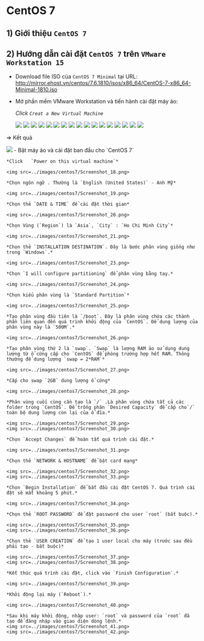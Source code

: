 # **CentOS 7**
## 1) Giới thiệu `CentOS 7`
## 2) Hướng dẫn cài đặt `CentOS 7` trên `VMware Workstation 15`
- Download file ISO của `CentOS 7 Minimal` tại URL: http://mirror.ehost.vn/centos/7.6.1810/isos/x86_64/CentOS-7-x86_64-Minimal-1810.iso
- Mở phần mềm VMware Workstation và tiến hành cài đặt máy ảo:

    *Click `Creat a New Virtual Machine`*

    <img src=../images/centos7/Screenshot_0.png>
    <img src=../images/centos7/Screenshot_1.png>
    <img src=../images/centos7/Screenshot_2.png>
    <img src=../images/centos7/Screenshot_3.png>
    <img src=../images/centos7/Screenshot_4.png>
    <img src=../images/centos7/Screenshot_5.png>
    <img src=../images/centos7/Screenshot_6.png>
    <img src=../images/centos7/Screenshot_7.png>
    <img src=../images/centos7/Screenshot_8.png>
    <img src=../images/centos7/Screenshot_9.png>
    <img src=../images/centos7/Screenshot_10.png>
    <img src=../images/centos7/Screenshot_11.png>
    <img src=../images/centos7/Screenshot_12.png>
    <img src=../images/centos7/Screenshot_13.png>
    <img src=../images/centos7/Screenshot_14.png>
    <img src=../images/centos7/Screenshot_15.png>
    <img src=../images/centos7/Screenshot_16.png>
=> Kết quả

<img src=../images/centos7/Screenshot_17.png>
- Bật máy ảo và cài đặt ban đầu cho `CentOS 7`

    *Click   `Power on this virtual machine`*

    <img src=../images/centos7/Screenshot_18.png>

    *Chọn ngôn ngữ . Thường là `English (United States)` - Anh Mỹ*

    <img src=../images/centos7/Screenshot_19.png>

    *Chọn thẻ `DATE & TIME` để cài đặt thời gian*

    <img src=../images/centos7/Screenshot_20.png>

    *Chọn Vùng (`Region`) là `Asia`, `City` : `Ho Chi Minh City`*

    <img src=../images/centos7/Screenshot_21.png>

    *Chọn thẻ `INSTALLATION DESTINATION`. Đây là bước phân vùng giống như trong `Windows`.*

    <img src=../images/centos7/Screenshot_23.png>

    *Chọn `I will configure partitioning` để phân vùng bằng tay.*

    <img src=../images/centos7/Screenshot_24.png>

    *Chọn kiểu phân vùng là `Standard Partition`*
    
    <img src=../images/centos7/Screenshot_25.png>

    *Tạo phân vùng đầu tiên là `/boot`. Đây là phân vùng chứa các thành phần liên quan đến quá trình khởi động của `CentOS`. Để dung lượng của phân vùng này là `500M`.*

    <img src=../images/centos7/Screenshot_26.png>

    *Tạo phân vùng thứ 2 là `swap`. `Swap` là lượng RAM ảo sử dụng dung lượng từ ổ cứng cấp cho `CentOS` để phòng trường hợp hết RAM. Thông thường để dung lượng `swap = 2*RAM`*

    <img src=../images/centos7/Screenshot_27.png>

    *Cấp cho swap `2GB` dung lượng ổ cứng*

    <img src=../images/centos7/Screenshot_28.png>

    *Phân vùng cuối cùng cần tạo là `/` .Là phân vùng chứa tất cả các folder trong `CentOS`. Để trống phân `Desired Capacity` để cấp cho`/` toàn bộ dung lượng còn lại của ổ đĩa.*

    <img src=../images/centos7/Screenshot_29.png>
    <img src=../images/centos7/Screenshot_30.png>

    *Chọn `Accept Changes` để hoàn tất quá trình cài đặt.*

    <img src=../images/centos7/Screenshot_31.png>

    *Chọn thẻ `NETWORK & HOSTNAME` để bật card mạng*

    <img src=../images/centos7/Screenshot_32.png>
    <img src=../images/centos7/Screenshot_33.png>

    *Chọn `Begin Installation` để bắt đầu cài đặt CentOS 7. Quá trình cài đặt sẽ mất khoảng 5 phút.*

    <img src=../images/centos7/Screenshot_34.png>

    *Chọn thẻ `ROOT PASSWORD` để đặt password cho user `root` (bắt buộc).*

    <img src=../images/centos7/Screenshot_35.png>
    <img src=../images/centos7/Screenshot_36.png>

    *Chọn thẻ `USER CREATION` để tạo 1 user local cho máy (trước sau đều phải tạo - bắt buộc)*

    <img src=../images/centos7/Screenshot_37.png>
    <img src=../images/centos7/Screenshot_38.png>
    
    *Kết thúc quá trình cài đặt, click vào `Finish Configuration`.*

    <img src=../images/centos7/Screenshot_39.png>

    *Khởi động lại máy (`Reboot`).*

    <img src=../images/centos7/Screenshot_40.png>

    *Sau khi máy khởi động, nhập user: `root` và password của `root` đã tạo để đăng nhập vào giao diện dòng lệnh.*
    <img src=../images/centos7/Screenshot_41.png>
    <img src=../images/centos7/Screenshot_42.png>

